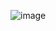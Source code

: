 ![image](https://github.com/halimchoukani/Symfony_001/assets/115872704/97ba669e-e6ab-44fd-9090-99d1db8d48a8)
